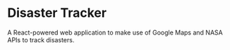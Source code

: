 # Disaster Tracker
A React-powered web application to make use of Google Maps and NASA APIs to track disasters. 